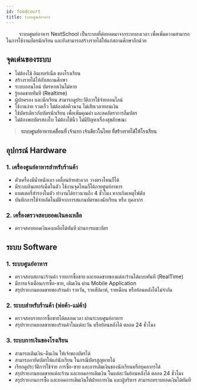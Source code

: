 ```yaml
---
id: foodcourt
title: ระบบศูนย์อาหาร
---
```


<p style="text-indent: 2.5em;">ระบบศูนย์อาหาร NextSchool เป็นระบบที่ต่อยอดมาจากระบบลงเวลา เพื่อเพิ่มความสามารถในการใช้งานบัตรนักเรียน และยังสามารถสร้างรายได้ให้แก่สถานศึกษาอีกด้วย</p>

## จุดเด่นของระบบ

* ไม่ต้องใช้ อินเทอร์เน็ต ของโรงเรียน
* สร้างรายได้ให้กับสถานศึกษา
* ระบบออนไลน์ บัตรหายเงินไม่หาย
* รู้ยอดขายทันที (Realtime)
* ผู้ปกครอง และนักเรียน สามารถดูประวัติการใช้จ่ายออนไลน์
* ใช้งานง่าย รวดเร็ว ไม่ต้องต่อคิวนาน ไม่เสียเวลาทอนเงิน
* ใช้บัตรเดียวกับบัตรนักเรียน เพื่อเพิ่มคุณค่า และลดอัตราการลืมบัตร
* ไม่ต้องพกบัตรสองใบ ไม่ต้องใช้นิ้ว ไม่มีปัญหาเรื่องสุขลักษณะ

> **ระบบศูนย์อาหารเคลื่อนที่ เจ้าแรก เจ้าเดียวในไทย ที่สร้างรายได้ให้โรงเรียน**

## อุปกรณ์ Hardware

### 1. เครื่องศูนย์อาหารสำหรับร้านค้า

* ตัวเครื่องมีน้ำหนักเบา เคลื่อนย้ายสะดวก วางตรงไหนก็ได้
* มีระบบอินเทอร์เน็ตในตัว ใช้งานจุดไหนก็ได้ภายศูนย์อาหาร
* แบตเตอรี่สำรองในตัว ทำงานได้ยาวนานถึง 4 ชั่วโมง หากเกิดเหตุไฟดับ
* บันทึกการใช้จ่ายอัตโนมัติจากการสแกนบัตรของนักเรียน หรือ บุคลากร

### 2. เครื่องตรวจสอบยอดเงินคงเหลือ

* ตรวจสอบยอดเงินคงเหลือได้ทันที ผ่านการแตะบัตร

## ระบบ Software

### 1. ระบบศูนย์อาหาร

* ตรวจสอบสถานะร้านค้า รายการซื้อขาย และยอดขายของแต่ละร้านได้แบบทันที (RealTime)
* มีการแจ้งเตือนการซื้อ-ขาย, เติมเงิน ผ่าน Mobile Application
* สรุปรายงานยอดขายของร้านค้า รายวัน, รายสัปดาห์, รายเดือน หรือย้อนหลังได้ไม่จำกัด

### 2. ระบบสำหรับร้านค้า (พ่อค้า-แม่ค้า)

* ตรวจสอบรายการซื้อขายได้ตลอดเวลา ผ่านระบบศูนย์อาหาร
* สรุปรายงานยอดขายของร้านค้าในแต่ละวัน หรือย้อนหลังได้ ตลอด 24 ชั่วโมง

### 3. ระบบการเงินของโรงเรียน

* สามารถเติมเงิน-คืนเงิน ให้เจ้าของบัตรได้
* สามารถอายัดบัตรให้แก่นักเรียน ในกรณีบัตรสูญหายได้
* เรียกดูประวัติการใช้จ่าย การซื้อ-ขาย และการเติมเงินของนักเรียนหรือบุคลากรได้
* สรุปรายงานยอดขายแต่ละร้าน และยอดการเติมเงิน ในแต่ละวันย้อนหลังได้ ตลอด 24 ชั่วโมง
* สรุปรายงานการซื้อ และยอดการเติมเงินให้ฝ่ายการเงิน และผู้บริหาร สามารถทราบยอดเงินได้ทันที
